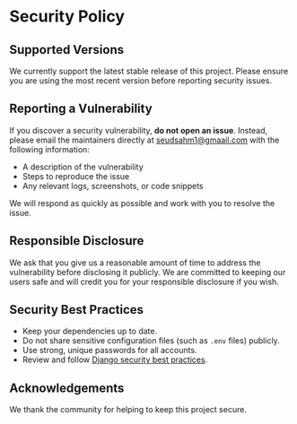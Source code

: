 # Security Policy

## Supported Versions

We currently support the latest stable release of this project. Please ensure you are using the most recent version before reporting security issues.

## Reporting a Vulnerability

If you discover a security vulnerability, **do not open an issue**. Instead, please email the maintainers directly at [seudsahm1@gmaail.com](mailto:seudsahm1@gmaail.com) with the following information:

- A description of the vulnerability
- Steps to reproduce the issue
- Any relevant logs, screenshots, or code snippets

We will respond as quickly as possible and work with you to resolve the issue.

## Responsible Disclosure

We ask that you give us a reasonable amount of time to address the vulnerability before disclosing it publicly. We are committed to keeping our users safe and will credit you for your responsible disclosure if you wish.

## Security Best Practices

- Keep your dependencies up to date.
- Do not share sensitive configuration files (such as `.env` files) publicly.
- Use strong, unique passwords for all accounts.
- Review and follow [Django security best practices](https://docs.djangoproject.com/en/stable/topics/security/).

## Acknowledgements

We thank the community for helping to keep this project secure.
